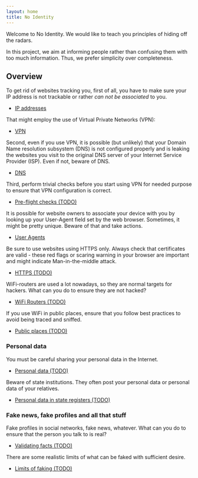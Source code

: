```yaml
---
layout: home
title: No Identity
---
```


Welcome to No Identity. We would like to teach you principles of hiding off the radars.

In this project, we aim at informing people rather than confusing them with too much information. Thus, we prefer simplicity over completeness.


## Overview

To get rid of websites tracking you, first of all, you have to make sure your IP address is not trackable or rather *can not be associated* to you.

 - [IP addresses](/ip.html)

That might employ the use of Virtual Private Networks (VPN):

 - [VPN](/vpn.html)

Second, even if you use VPN, it is possible (but unlikely) that your Domain Name resolution subsystem (DNS) is not configured properly and is leaking the websites you visit to the original DNS server of your Internet Service Provider (ISP). Even if not, beware of DNS.

 - [DNS](/dns.html)

Third, perform trivial checks before you start using VPN for needed purpose to ensure that VPN configuration is correct.

 - [Pre-flight checks (TODO)](/preflight.html)

It is possible for website owners to associate your device with you by looking up your User-Agent field set by the web browser. Sometimes, it might be pretty unique. Beware of that and take actions.

 - [User Agents](/user_agents.html)

Be sure to use websites using HTTPS only. Always check that certificates are valid - these red flags or scaring warning in your browser are important and might indicate Man-in-the-middle attack.

 - [HTTPS (TODO)](/https.html)

WiFi-routers are used a lot nowadays, so they are normal targets for hackers. What can you do to ensure they are not hacked?

 - [WiFi Routers (TODO)](/routers.html)

If you use WiFi in public places, ensure that you follow best practices to avoid being traced and sniffed.

 - [Public places (TODO)](/public.html)

### Personal data

You must be careful sharing your personal data in the Internet.

 - [Personal data (TODO)](/personal.html)

Beware of state institutions. They often post your personal data or personal data of your relatives.

 - [Personal data in state registers (TODO)](/personal_state.html)

### Fake news, fake profiles and all that stuff

Fake profiles in social networks, fake news, whatever. What can you do to ensure that the person you talk to is real?

 - [Validating facts (TODO)](/validate_facts.html)

There are some realistic limits of what can be faked with sufficient desire.

 - [Limits of faking (TODO)](/fake_limits.html)

